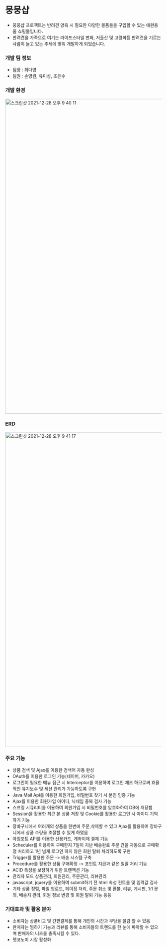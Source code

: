 # 뭉뭉샵
- 뭉뭉샵 프로젝트는 반려견 양육 시 필요한 다양한 물품들을 구입할 수 있는 애완용품 쇼핑몰입니다.
- 반려견을 가족으로 여기는 라이프스타일 변화, 저출산 및 고령화등 반려견을 기르는 사람이 늘고 있는 추세에 맞춰 개발하게 되었습니다.

### 개발 팀 정보
- 팀장 : 최다영
- 팀원 : 손영원, 유미성, 조은수

### 개발 환경
<img width="1008" alt="스크린샷 2021-12-28 오후 9 40 11" src="https://user-images.githubusercontent.com/84886265/147568313-f4861ec1-02e9-4e64-8a39-070e3f83d798.png">

### ERD
<img width="1008" alt="스크린샷 2021-12-28 오후 9 41 17" src="https://user-images.githubusercontent.com/84886265/147569156-e515cea0-2f61-41bd-bb4d-b08e08410676.png">

### 주요 기능
- 상품 검색 및 Ajax를 이용한 검색어 자동 완성
- OAuth를 이용한 로그인 기능(네이버, 카카오)
- 로그인이 필요한 메뉴 접근 시 Interceptor를 이용하여 로그인 체크 하므로써 효율적인 유지보수 및 세션 관리가 가능하도록 구현
- Java Mail Api를 이용한 회원가입, 비밀번호 찾기 시 본인 인증 기능
- Ajax를 이용한 회원가입 아이디, 닉네임 중복 검사 기능
- 스프링 시큐리티를 이용하여 회원가입 시 비밀번호를 암호화하여 DB에 저장함
- Session을 활용한 최근 본 상품 저장 및 Cookie를 활용한 로그인 시 아이디 기억하기 기능
- 장바구니에서 여러개의 상품을 한번에 주문,삭제할 수 있고 Ajax를 활용하여 장바구니에서 상품 수량을 조절할 수 있게 하였음 
- 아임포트 API를 이용한 신용카드, 계좌이체 결제 기능
- Scheduler를 이용하여 구매한지 7일이 지난 배송완료 주문 건을 자동으로 구매확정 처리하고 1년 넘게 로그인 하지 않은 회원 탈퇴 처리하도록 구현
- Trigger를 활용한 주문 -> 배송 시스템 구축
- Procedure를 활용한 상품 구매확정 -> 포인트 지급과 같은 일괄 처리 기능
- ACID 특성을 보장하기 위한 트랜잭션 기능
- 관리자 모드 상품관리, 회원관리, 주문관리, 리뷰관리
- javascript, jquery를 이용하여 submit하기 전 html 속성 컨트롤 및 입력값 검사 
- 기타 상품 정렬, 파일 업로드, 페이징 처리, 주문 취소 및 환불, 리뷰, 게시판, 1:1 문의, 배송지 관리, 회원 정보 변경 및 회원 탈퇴 기능 등등

### 기대효과 및 활용 분야
- 소비자는 상품비교 및 간편결제를 통해 개인의 시간과 부담을 절감 할 수 있음
- 판매자는 찜하기 기능과 리뷰를 통해 소비자들의 트렌드를 한 눈에 파악할 수 있으며 판매자의 니즈를 충족시킬 수 있다.
- 펫코노미 시장 활성화


